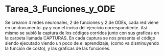 # Tarea_3_Funciones_y_ODE
Se crearon 4 redes neuronales, 2 de funciones y 2 de ODEs, cada red viene en un documento .py y con el inciso del ejercicio correspondiente. Así mismo se subió la captura de los códigos corridos junto con sus graficas en la carpeta llamada CAPTURAS.
En cada captura se nos presenta el código siendo ejecutado viendo un poco de el aprendizaje, (como va disminuyendo la función de costo), y las graficas de las funciones. 
